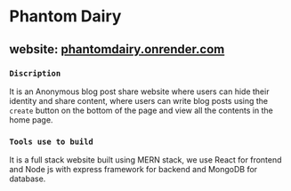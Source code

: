 # Phantom Dairy

## website: [phantomdairy.onrender.com](https://phantomdairy.onrender.com)

### `Discription`

It is an Anonymous blog post share website where users can hide their identity and share content, where users can write blog posts using the `create` button on the bottom of the page and view all the contents in the home page.

### `Tools use to build`
It is a full stack website built using MERN stack, we use React for frontend and Node js with express framework for backend and MongoDB for database.

